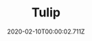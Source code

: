 ---
templateKey: blog-post
title: Tulip
type: flower
description: The most popular spring flower. Has a very faint sweet smell
featuredpost: false
date: 2020-02-10T00:00:02.711Z
featuredimage: /img/Tulip.png
sellPrice: 30
tags:
  - Spring
  - edible
  - flower
  - Evelyn
---